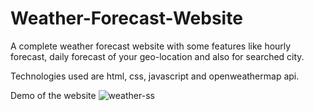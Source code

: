 # Weather-Forecast-Website
A complete weather forecast website with some features like hourly forecast, daily forecast of your geo-location and also for searched city.

Technologies used are html, css, javascript and openweathermap api.

Demo of the website
![weather-ss](https://user-images.githubusercontent.com/86728023/137619343-47622a40-3189-46d3-81e8-eda108df2050.png)

